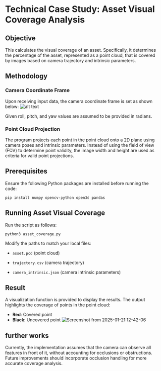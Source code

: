 # Technical Case Study: Asset Visual Coverage Analysis

## Objective 

This calculates the visual coverage of an asset. Specifically, it determines the percentage of the asset, represented as a point cloud, that is covered by images based on camera trajectory and intrinsic parameters.

## Methodology 

### Camera Coordinate Frame

Upon receiving input data, the camera coordinate frame is set as shown below:
![alt text](https://facebookresearch.github.io/projectaria_tools/assets/images/camera3d-coordinate-frame-8e7eb3a8462f8402724205da4332725a.png)

Given roll, pitch, and yaw values are assumed to be provided in radians.

### Point Cloud Projection 

The program projects each point in the point cloud onto a 2D plane using camera poses and intrinsic parameters. Instead of using the field of view (FOV) to determine point validity, the image width and height are used as criteria for valid point projections.

## Prerequisites

Ensure the following Python packages are installed before running the code:
```
pip install numpy opencv-python open3d pandas
```

## Running Asset Visual Coverage 

Run the script as follows:
```
python3 asset_coverage.py
```
Modify the paths to match your local files:

* ```asset.pcd``` (point cloud)

* ```trajectory.csv``` (camera trajectory)

* ```camera_intrinsic.json``` (camera intrinsic parameters)

## Result 

A visualization function is provided to display the results. The output highlights the coverage of points in the point cloud:

  * **Red**: Covered point
  * **Black**: Uncovered point 
 ![Screenshot from 2025-01-21 12-42-06](https://github.com/user-attachments/assets/2bc5efa2-cb58-4eb2-ba28-9a8632390aa8)

## further works 

Currently, the implementation assumes that the camera can observe all features in front of it, without accounting for occlusions or obstructions. Future improvements should incorporate occlusion handling for more accurate coverage analysis.


